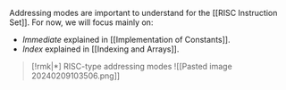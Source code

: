 Addressing modes are important to understand for the [[RISC Instruction Set]]. For now, we will focus mainly on:
- *Immediate* explained in [[Implementation of Constants]].
- *Index* explained in [[Indexing and Arrays]].

>[!rmk|*] RISC-type addressing modes
>![[Pasted image 20240209103506.png]]

